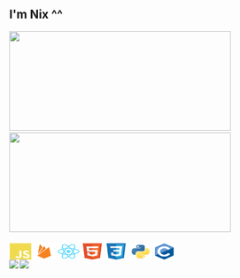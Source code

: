   <h2>
     <strong>I'm Nix ^^<strong>
  </h2>
 <div>
  <href="https://github.com/nikolaslopes">
  <img height="180" width="400" src="https://github-readme-stats.vercel.app/api?username=nikolaslopes&show_icons=true&theme=dracula&include_all_commits=true&count_private=true"/>
  <img height="180" width="400" src="https://github-readme-stats.vercel.app/api/top-langs/?username=nikolaslopes&layout=compact&langs_count=16&theme=dracula"/>
 <div/>
 <div style="display: inline_block"><br>
    <img align="center" alt="Nix-Js" height="30" width="40" src="https://raw.githubusercontent.com/devicons/devicon/master/icons/javascript/javascript-plain.svg">
    <img align="center" alt="Nix-Firebase" height="30" width="40" src="https://raw.githubusercontent.com/devicons/devicon/master/icons/firebase/firebase-plain.svg">
    <img align="center" alt="Nix-React" height="30" width="40" src="https://raw.githubusercontent.com/devicons/devicon/master/icons/react/react-original.svg">
    <img align="center" alt="Nix-HTML" height="30" width="40" src="https://raw.githubusercontent.com/devicons/devicon/master/icons/html5/html5-original.svg">
    <img align="center" alt="Nix-CSS" height="30" width="40" src="https://raw.githubusercontent.com/devicons/devicon/master/icons/css3/css3-original.svg">
    <img align="center" alt="Nix-Python" height="30" width="40" src="https://raw.githubusercontent.com/devicons/devicon/master/icons/python/python-original.svg">
    <img align="center" alt="Nix-c" height="30" width="40" src="https://raw.githubusercontent.com/devicons/devicon/master/icons/c/c-original.svg">
<!--     <img align="right" alt="Nix-avatar" height="30" width="40" src="https://github.com/nikolaslopes/nikolaslopes/blob/main/avatar_nix.jpg?raw=true"><br><br> -->
 </div>

<div>
    <a href="mailto: nikolaslopes.dev@gmail.com" target="_blank"><img src="https://img.shields.io/badge/-Gmail-%23333?style=for-the-badge&logo=gmail&logoColor=white" target="_blank"></a>
    <a href="https://www.linkedin.com/in/nikolas-lopes-b06524209/" target="_blank"><img src="https://img.shields.io/badge/-LinkedIn-%230077B5?style=for-the-badge&logo=linkedin&logoColor=white" target="_blank"></a>
</div>
 
